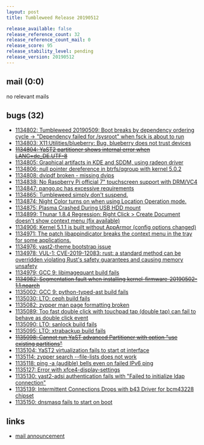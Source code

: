 ```yaml
---
layout: post
title: Tumbleweed Release 20190512

release_available: false
release_reference_count: 32
release_reference_count_mail: 0
release_score: 95
release_stability_level: pending
release_version: 20190512
---
```


## mail (0:0)

no relevant mails

## bugs (32)

<!--more-->

- [1134802: Tumbleweed 20190509: Boot breaks by dependency ordering cycle -> "Dependency failed for /sysroot" when fsck is about to run](https://bugzilla.opensuse.org/show_bug.cgi?id=1134802)
- [1134803: X11:Utilities/blueberry: Bug, blueberry does not trust devices](https://bugzilla.opensuse.org/show_bug.cgi?id=1134803)
- ~~[1134804: YaST2 partitioner shows internal error when LANG=de_DE.UTF-8](https://bugzilla.opensuse.org/show_bug.cgi?id=1134804)~~
- [1134805: Graphical artifacts in KDE and SDDM, using radeon driver](https://bugzilla.opensuse.org/show_bug.cgi?id=1134805)
- [1134806: null pointer dereference in btrfs/qgroup with kernel 5.0.2](https://bugzilla.opensuse.org/show_bug.cgi?id=1134806)
- [1134808: dvipdf broken - missing dvips](https://bugzilla.opensuse.org/show_bug.cgi?id=1134808)
- [1134838: No Raspberry Pi official 7" touchscreen support with DRM/VC4](https://bugzilla.opensuse.org/show_bug.cgi?id=1134838)
- [1134847: pango.pc has excessive requirements](https://bugzilla.opensuse.org/show_bug.cgi?id=1134847)
- [1134865: Tumbleweed simply don't suspend.](https://bugzilla.opensuse.org/show_bug.cgi?id=1134865)
- [1134874: Night Color turns on when using Location Operation mode.](https://bugzilla.opensuse.org/show_bug.cgi?id=1134874)
- [1134875: Plasma Crashed During USB HDD mount](https://bugzilla.opensuse.org/show_bug.cgi?id=1134875)
- [1134899: Thunar 1.8.4 Regression: Right Click > Create Document doesn't show context menu (fix available)](https://bugzilla.opensuse.org/show_bug.cgi?id=1134899)
- [1134906: Kernel 5.1.1 is built without AppArmor (config options changed)](https://bugzilla.opensuse.org/show_bug.cgi?id=1134906)
- [1134971: The patch libappindicator breaks the context menu in the tray for some applications.](https://bugzilla.opensuse.org/show_bug.cgi?id=1134971)
- [1134976: yast2-theme bootstrap issue](https://bugzilla.opensuse.org/show_bug.cgi?id=1134976)
- [1134978: VUL-1: CVE-2019-12083: rust: a standard method can be overridden violating Rust's safety guarantees and causing memory unsafety](https://bugzilla.opensuse.org/show_bug.cgi?id=1134978)
- [1134979: GCC 9: libimagequant build fails](https://bugzilla.opensuse.org/show_bug.cgi?id=1134979)
- ~~[1134982: Segmentation fault when installing kernel-firmware-20190502-1.1.noarch](https://bugzilla.opensuse.org/show_bug.cgi?id=1134982)~~
- [1135002: GCC 9: python-typed-ast build fails](https://bugzilla.opensuse.org/show_bug.cgi?id=1135002)
- [1135030: LTO: ceph build fails](https://bugzilla.opensuse.org/show_bug.cgi?id=1135030)
- [1135082: zypper man page formatting broken](https://bugzilla.opensuse.org/show_bug.cgi?id=1135082)
- [1135089: Too fast double click with touchpad tap (double tap) can fail to behave as double click event](https://bugzilla.opensuse.org/show_bug.cgi?id=1135089)
- [1135090: LTO: sanlock build fails](https://bugzilla.opensuse.org/show_bug.cgi?id=1135090)
- [1135095: LTO: xtrabackup build fails](https://bugzilla.opensuse.org/show_bug.cgi?id=1135095)
- ~~[1135098: Cannot run YaST advanced Partitioner with option "use existing partitions"](https://bugzilla.opensuse.org/show_bug.cgi?id=1135098)~~
- [1135104: YaST2 virtualization fails to start qt interface](https://bugzilla.opensuse.org/show_bug.cgi?id=1135104)
- [1135114: zypper search --file-lists does not work](https://bugzilla.opensuse.org/show_bug.cgi?id=1135114)
- [1135118: ping -a (audible) bells even on failed IPv6 ping](https://bugzilla.opensuse.org/show_bug.cgi?id=1135118)
- [1135127: Error with xfce4-display-settings](https://bugzilla.opensuse.org/show_bug.cgi?id=1135127)
- [1135130: yast2-adsi authentication fails with "Failed to initialize ldap connection"](https://bugzilla.opensuse.org/show_bug.cgi?id=1135130)
- [1135139: Intermittent Connections Drops with b43 Driver for bcm43228 chipset](https://bugzilla.opensuse.org/show_bug.cgi?id=1135139)
- [1135150: dnsmasq fails to start on boot](https://bugzilla.opensuse.org/show_bug.cgi?id=1135150)



## links

- [mail announcement](https://lists.opensuse.org/opensuse-factory/2019-05/msg00131.html)

